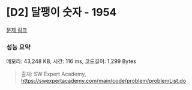 # [D2] 달팽이 숫자 - 1954 

[문제 링크](https://swexpertacademy.com/main/code/problem/problemDetail.do?contestProbId=AV5PobmqAPoDFAUq) 

### 성능 요약

메모리: 43,248 KB, 시간: 116 ms, 코드길이: 1,299 Bytes



> 출처: SW Expert Academy, https://swexpertacademy.com/main/code/problem/problemList.do